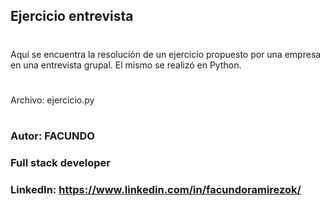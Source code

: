 ## Ejercicio entrevista
#
Aquí se encuentra la resolución de un ejercicio propuesto por una empresa en una entrevista grupal.
El mismo se realizó en Python.
#
#
Archivo: ejercicio.py
#
#
#
#
### Autor: FACUNDO
### Full stack developer
### LinkedIn: https://www.linkedin.com/in/facundoramirezok/

